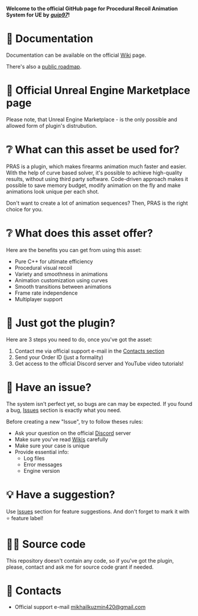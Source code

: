 **Welcome to the official GitHub page for Procedural Recoil Animation System for UE by *[guip97](https://github.com/guip97)*!**

# 📗 Documentation
Documentation can be available on the official [Wiki](https://github.com/guip97/ProceduralRecoilAnimationSystem/wiki) page.

There's also a [public roadmap](https://github.com/guip97/ProceduralRecoilAnimationSystem/projects/1).

# 🛒 Official Unreal Engine Marketplace page
Please note, that Unreal Engine Marketplace - is the only possible and allowed form of plugin's distrubution.

# ❔ What can this asset be used for?

PRAS is a plugin, which makes firearms animation much faster and easier. With the help of curve based solver, it's possible to achieve high-quality results, without using third party software. Code-driven approach makes it possible to save memory budget, modify animation on the fly and make animations look unique per each shot.

Don't want to create a lot of animation sequences? Then, PRAS is the right choice for you.

# ❔ What does this asset offer?
Here are the benefits you can get from using this asset:
 - Pure C++ for ultimate efficiency
 - Procedural visual recoil
 - Variety and smoothness in animations
 - Animation customization using curves
 - Smooth transitions between animations
 - Frame rate independence
 - Multiplayer support

# 🔌 Just got the plugin?
Here are 3 steps you need to do, once you've got the asset:
1. Contact me via official support e-mail in the [Contacts section](#-contacts)
2. Send your Order ID (just a formality)
3. Get access to the official Discord server and YouTube video tutorials!

# 🚩 Have an issue?
The system isn't perfect yet, so bugs are can may be expected. If you found a bug, [Issues](https://github.com/guip97/ProceduralRecoilAnimationSystem/issues) section is exactly what you need.

Before creating a new "Issue", try to follow theses rules:
- Ask your question on the official [Discord](#-justgottheplugin?) server
- Make sure you've read [Wikis](https://github.com/guip97/ProceduralRecoilAnimationSystem/wiki) carefully
- Make sure your case is unique
- Provide essential info:
  - Log files
  - Error messages
  - Engine version

# 💡 Have a suggestion?
Use [Issues](https://github.com/guip97/ProceduralRecoilAnimationSystem/issues) section for feature suggestions.
And don't forget to mark it with ⭐ feature label!

# 🐱‍💻 Source code
This repository doesn't contain any code, so if you've got the plugin, please, contact and ask me for source code grant if needed.

# 📧 Contacts
- Official support e-mail [mikhailkuzmin420@gmail.com](mailto:mikhailkuzmin420@gmail.com?subject=[GitHub]%20Procedural%20Recoil%20Animation)
